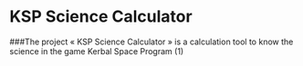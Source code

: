 # KSP Science Calculator

###The project « KSP Science Calculator » is a calculation tool to know the science in the game Kerbal Space Program (1)